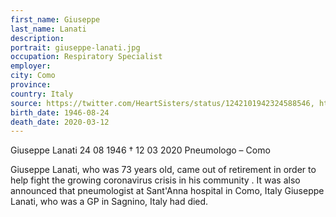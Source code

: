 ```yaml
---
first_name: Giuseppe
last_name: Lanati
description: 
portrait: giuseppe-lanati.jpg
occupation: Respiratory Specialist
employer: 
city: Como
province: 
country: Italy 
source: https://twitter.com/HeartSisters/status/1242101942324588546, https://www.facebook.com/TheItalianAmericanPage1/posts/1124508381220371, https://portale.fnomceo.it/elenco-dei-medici-caduti-nel-corso-dellepidemia-di-covid-19/
birth_date: 1946-08-24
death_date: 2020-03-12
---
```


Giuseppe Lanati 24 08 1946 † 12 03 2020
Pneumologo – Como

Giuseppe Lanati, who was 73 years old, came out of retirement in order to help fight the growing coronavirus crisis in his community .
It was also announced that pneumologist at Sant'Anna hospital in Como, Italy Giuseppe Lanati, who was a GP in Sagnino, Italy had died.